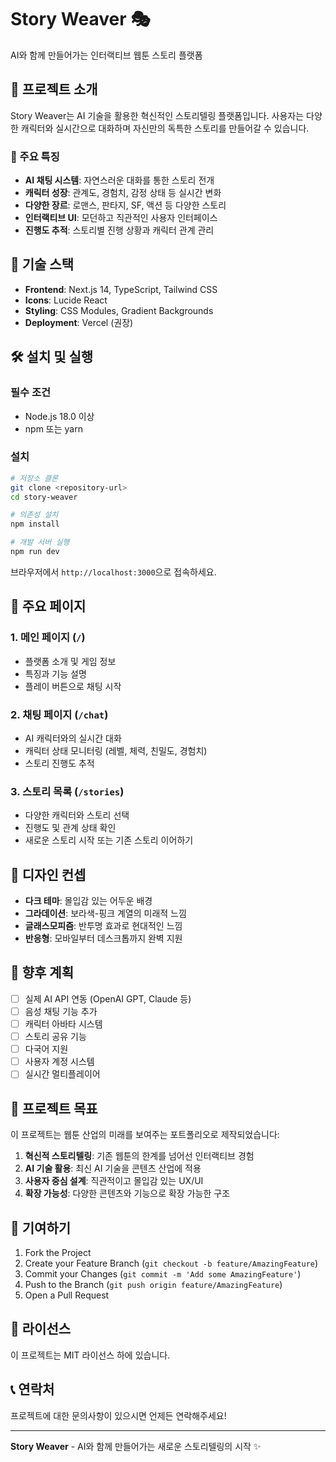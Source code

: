 # Story Weaver 🎭

AI와 함께 만들어가는 인터랙티브 웹툰 스토리 플랫폼

## 📖 프로젝트 소개

Story Weaver는 AI 기술을 활용한 혁신적인 스토리텔링 플랫폼입니다. 사용자는 다양한 캐릭터와 실시간으로 대화하며 자신만의 독특한 스토리를 만들어갈 수 있습니다.

### 🌟 주요 특징

- **AI 채팅 시스템**: 자연스러운 대화를 통한 스토리 전개
- **캐릭터 성장**: 관계도, 경험치, 감정 상태 등 실시간 변화
- **다양한 장르**: 로맨스, 판타지, SF, 액션 등 다양한 스토리
- **인터랙티브 UI**: 모던하고 직관적인 사용자 인터페이스
- **진행도 추적**: 스토리별 진행 상황과 캐릭터 관계 관리

## 🚀 기술 스택

- **Frontend**: Next.js 14, TypeScript, Tailwind CSS
- **Icons**: Lucide React
- **Styling**: CSS Modules, Gradient Backgrounds
- **Deployment**: Vercel (권장)

## 🛠️ 설치 및 실행

### 필수 조건
- Node.js 18.0 이상
- npm 또는 yarn

### 설치
```bash
# 저장소 클론
git clone <repository-url>
cd story-weaver

# 의존성 설치
npm install

# 개발 서버 실행
npm run dev
```

브라우저에서 `http://localhost:3000`으로 접속하세요.

## 📱 주요 페이지

### 1. 메인 페이지 (`/`)
- 플랫폼 소개 및 게임 정보
- 특징과 기능 설명
- 플레이 버튼으로 채팅 시작

### 2. 채팅 페이지 (`/chat`)
- AI 캐릭터와의 실시간 대화
- 캐릭터 상태 모니터링 (레벨, 체력, 친밀도, 경험치)
- 스토리 진행도 추적

### 3. 스토리 목록 (`/stories`)
- 다양한 캐릭터와 스토리 선택
- 진행도 및 관계 상태 확인
- 새로운 스토리 시작 또는 기존 스토리 이어하기

## 🎨 디자인 컨셉

- **다크 테마**: 몰입감 있는 어두운 배경
- **그라데이션**: 보라색-핑크 계열의 미래적 느낌
- **글래스모피즘**: 반투명 효과로 현대적인 느낌
- **반응형**: 모바일부터 데스크톱까지 완벽 지원

## 🔮 향후 계획

- [ ] 실제 AI API 연동 (OpenAI GPT, Claude 등)
- [ ] 음성 채팅 기능 추가
- [ ] 캐릭터 아바타 시스템
- [ ] 스토리 공유 기능
- [ ] 다국어 지원
- [ ] 사용자 계정 시스템
- [ ] 실시간 멀티플레이어

## 🎯 프로젝트 목표

이 프로젝트는 웹툰 산업의 미래를 보여주는 포트폴리오로 제작되었습니다:

1. **혁신적 스토리텔링**: 기존 웹툰의 한계를 넘어선 인터랙티브 경험
2. **AI 기술 활용**: 최신 AI 기술을 콘텐츠 산업에 적용
3. **사용자 중심 설계**: 직관적이고 몰입감 있는 UX/UI
4. **확장 가능성**: 다양한 콘텐츠와 기능으로 확장 가능한 구조

## 🤝 기여하기

1. Fork the Project
2. Create your Feature Branch (`git checkout -b feature/AmazingFeature`)
3. Commit your Changes (`git commit -m 'Add some AmazingFeature'`)
4. Push to the Branch (`git push origin feature/AmazingFeature`)
5. Open a Pull Request

## 📄 라이선스

이 프로젝트는 MIT 라이선스 하에 있습니다.

## 📞 연락처

프로젝트에 대한 문의사항이 있으시면 언제든 연락해주세요!

---

**Story Weaver** - AI와 함께 만들어가는 새로운 스토리텔링의 시작 ✨